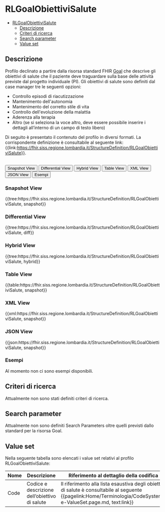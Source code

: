 # RLGoalObiettiviSalute

- [RLGoalObiettiviSalute](#rlgoalobiettivisalute)
  - [Descrizione](#descrizione)
  - [Criteri di ricerca](#criteri-di-ricerca)
  - [Search parameter](#search-parameter)
  - [Value set](#value-set)

## Descrizione

Profilo declinato a partire dalla risorsa standard FHIR [Goal](http://hl7.org/fhir/R4/goal.html) che descrive gli obiettivi di salute che il paziente deve traguardare sulla base delle attività previste dal progetto individuale (PI). Gli obiettivi di salute sono definiti dal case manager tre le seguenti opzioni:
-	Controllo episodi di riacutizzazione
-	Mantenimento dell'autonomia
-	Mantenimento del corretto stile di vita
-	Controllo dell'evoluzione della malattia
-	Aderenza alla terapia
-	Altro (se si seleziona la voce altro, deve essere possibile inserire i dettagli all’interno di un campo di testo libero)


Di seguito è presentato il contenuto del profilo in diversi formati. La corrispondente definizione è consultabile al seguente link: {{link:https://fhir.siss.regione.lombardia.it/StructureDefinition/RLGoalObiettiviSalute}}.

<br>
<div class="tab">
 <button class="tablinks active" onclick="openTab(event, 'Snapshot View')">Snapshot View</button>
  <button class="tablinks" onclick="openTab(event, 'Differential View')">Differential View</button>
  <button class="tablinks" onclick="openTab(event, 'Hybrid View')">Hybrid View</button>
   <button class="tablinks" onclick="openTab(event, 'Table View')">Table View</button>
   <button class="tablinks" onclick="openTab(event, 'XML View')">XML View</button>
  <button class="tablinks" onclick="openTab(event, 'JSON View')">JSON View</button>
  <button class="tablinks" onclick="openTab(event, 'Esempi')">Esempi</button>
</div>

<div id="Snapshot View" class="tabcontent" style="display:block">
  <h3>Snapshot View</h3>
{{tree:https://fhir.siss.regione.lombardia.it/StructureDefinition/RLGoalObiettiviSalute, snapshot}}
</div>

<div id="Differential View" class="tabcontent">
  <h3>Differential View</h3>
{{tree:https://fhir.siss.regione.lombardia.it/StructureDefinition/RLGoalObiettiviSalute, diff}}
</div>

<div id="Hybrid View" class="tabcontent">
  <h3>Hybrid View</h3>
{{tree:https://fhir.siss.regione.lombardia.it/StructureDefinition/RLGoalObiettiviSalute, hybrid}}
</div>

<div id="Table View" class="tabcontent">
  <h3>Table View</h3>
{{table:https://fhir.siss.regione.lombardia.it/StructureDefinition/RLGoalObiettiviSalute, snapshot}}
</div>

<div id="XML View" class="tabcontent">
  <h3>XML View</h3>
{{xml:https://fhir.siss.regione.lombardia.it/StructureDefinition/RLGoalObiettiviSalute, snapshot}}
</div>

<div id="JSON View" class="tabcontent">
  <h3>JSON View</h3>
{{json:https://fhir.siss.regione.lombardia.it/StructureDefinition/RLGoalObiettiviSalute, snapshot}}
</div>

<div id="Esempi" class="tabcontent">
  <h3>Esempi</h3>
Al momento non ci sono esempi disponibili. 
<br>
</div>

<!-- ===================================================FINE SEZIONE=================================================== -->

## Criteri di ricerca

Attualmente non sono stati definiti criteri di ricerca.

<!-- ===================================================FINE SEZIONE=================================================== -->

## Search parameter

Attualmente non sono definiti Search Parameters oltre quelli previsti dallo standard per la risorsa Goal.

<!-- ===================================================FINE SEZIONE=================================================== -->

## Value set

Nella seguente tabella sono elencati i value set relativi al profilo RLGoalObiettiviSalute:

| Nome | Descrizione | Riferimento al dettaglio della codifica |
|---|---|---|
| Code | Codice e descrizione dell’obiettivo di salute | Il riferimento alla lista esaustiva degli obiettivi di salute è consultabile al seguente  {{pagelink:Home/Terminologia/CodeSystem-e-ValueSet.page.md, text:link}}|
